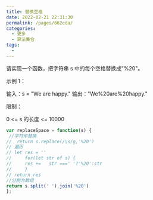 ```yaml
---
title: 替换空格
date: 2022-02-21 22:31:30
permalink: /pages/662eda/
categories:
  - 更多
  - 算法集合
tags:
  - 
---
```

请实现一个函数，把字符串 s 中的每个空格替换成"%20"。

示例 1：

输入：s = "We are happy."
输出："We%20are%20happy."

限制：

0 <= s 的长度 <= 10000

```js
var replaceSpace = function(s) {
 //字符串替换
//  return s.replace(/\s/g,'%20')
// 遍历
// let res = ''
//     for(let str of s) {
//     res +=   str ===' '?'%20':str
//     }
// return res
//分割为数组
return s.split(' ').join('%20')
};
```
